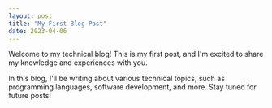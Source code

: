```yaml
---
layout: post
title: "My First Blog Post"
date: 2023-04-06
---
```


Welcome to my technical blog! This is my first post, and I'm excited to share my knowledge and experiences with you.

In this blog, I'll be writing about various technical topics, such as programming languages, software development, and more. Stay tuned for future posts!
